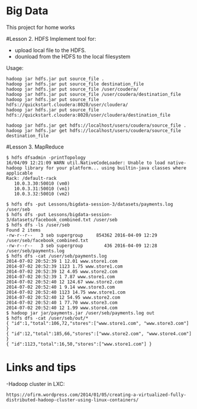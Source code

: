 # Big Data
This project for home works

#Lesson 2. HDFS
Implement tool for:
- upload local file to the HDFS.
- dounload from the HDFS to the local filesystem

Usage:

	hadoop jar hdfs.jar put source_file .
	hadoop jar hdfs.jar put source_file destination_file
	hadoop jar hdfs.jar put source_file /user/coudera/
	hadoop jar hdfs.jar put source_file /user/coudera/destination_file
	hadoop jar hdfs.jar put source_file hdfs://quickstart.cloudera:8020/user/cloudera/
	hadoop jar hdfs.jar put source_file hdfs://quickstart.cloudera:8020/user/cloudera/destination_file

	hadoop jar hdfs.jar get hdfs://localhost/users/coudera/source_file .
	hadoop jar hdfs.jar get hdfs://localhost/users/coudera/source_file destination_file

#Lesson 3. MapReduce

	$ hdfs dfsadmin -printTopology
	16/04/09 12:21:09 WARN util.NativeCodeLoader: Unable to load native-hadoop library for your platform... using builtin-java classes where applicable
	Rack: /default-rack
	   10.0.3.30:50010 (vm0)
	   10.0.3.31:50010 (vm1)
	   10.0.3.32:50010 (vm2)

	$ hdfs dfs -put Lessons/bigdata-session-3/datasets/payments.log /user/seb
	$ hdfs dfs -put Lessons/bigdata-session-3/datasets/facebook_combined.txt /user/seb
	$ hdfs dfs -ls /user/seb
	Found 2 items
	-rw-r--r--   3 seb supergroup     854362 2016-04-09 12:29 /user/seb/facebook_combined.txt
	-rw-r--r--   3 seb supergroup        436 2016-04-09 12:28 /user/seb/payments.log
	$ hdfs dfs -cat /user/seb/payments.log
	2014-07-02 20:52:39 1 12.01 www.store1.com
	2014-07-02 20:52:39 1123 1.75 www.store1.com
	2014-07-02 20:52:39 12 4.05 www.store2.com
	2014-07-02 20:52:39 1 7.87 www.store1.com
	2014-07-02 20:52:40 12 124.67 www.store2.com
	2014-07-02 20:52:40 1 9.14 www.store3.com
	2014-07-02 20:52:40 1123 14.75 www.store1.com
	2014-07-02 20:52:40 12 54.95 www.store2.com
	2014-07-02 20:52:40 1 77.70 www.store3.com
	2014-07-02 20:52:40 12 1.99 www.store4.com
    $ hadoop jar jar/payments.jar /user/seb/payments.log out
    $ hdfs dfs -cat /user/seb/out/*
    { "id":1,"total":106,72,"stores":["www.store1.com", "www.store3.com"] }
    { "id":12,"total":185,66,"stores":["www.store2.com", "www.store4.com"] }
    { "id":1123,"total":16,50,"stores":["www.store1.com"] }

# Links and tips

-Hadoop cluster in LXC:

	https://ofirm.wordpress.com/2014/01/05/creating-a-virtualized-fully-distributed-hadoop-cluster-using-linux-containers/
	





